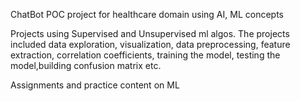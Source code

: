 ChatBot POC project for healthcare domain using AI, ML concepts 

Projects using Supervised and Unsupervised ml algos. The projects included data exploration, visualization, data preprocessing, feature extraction, correlation coefficients, training the model, testing the model,building confusion matrix etc.

Assignments and practice content on ML


